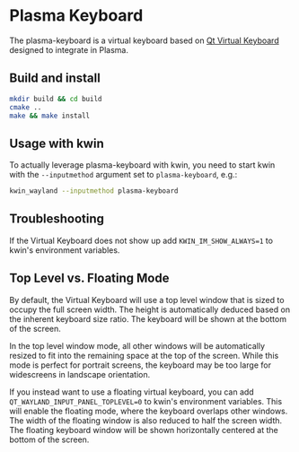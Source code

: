 # Plasma Keyboard

The plasma-keyboard is a virtual keyboard based on [Qt Virtual Keyboard](https://doc.qt.io/qt-6/qtvirtualkeyboard-overview.html) designed to integrate in Plasma.


## Build and install

```sh
mkdir build && cd build
cmake ..
make && make install
```

## Usage with kwin

To actually leverage plasma-keyboard with kwin, you need to start kwin with the `--inputmethod` argument set to
`plasma-keyboard`, e.g.:

```sh
kwin_wayland --inputmethod plasma-keyboard
```

## Troubleshooting

If the Virtual Keyboard does not show up add `KWIN_IM_SHOW_ALWAYS=1` to kwin's environment variables.

## Top Level vs. Floating Mode

By default, the Virtual Keyboard will use a top level window that is sized to occupy the full screen width. The height
is automatically deduced based on the inherent keyboard size ratio. The keyboard will be shown at the bottom of the
screen.

In the top level window mode, all other windows will be automatically resized to fit into the remaining space at the
top of the screen. While this mode is perfect for portrait screens, the keyboard may be too large for widescreens in
landscape orientation.

If you instead want to use a floating virtual keyboard, you can add `QT_WAYLAND_INPUT_PANEL_TOPLEVEL=0` to kwin's
environment variables. This will enable the floating mode, where the keyboard overlaps other windows. The width of the
floating window is also reduced to half the screen width. The floating keyboard window will be shown horizontally
centered at the bottom of the screen.

